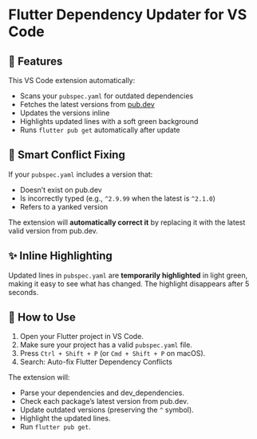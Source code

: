 # Flutter Dependency Updater for VS Code

## 🔧 Features

This VS Code extension automatically:

- Scans your `pubspec.yaml` for outdated dependencies
- Fetches the latest versions from [pub.dev](https://pub.dev)
- Updates the versions inline
- Highlights updated lines with a soft green background
- Runs `flutter pub get` automatically after update

## 🧠 Smart Conflict Fixing

If your `pubspec.yaml` includes a version that:
- Doesn’t exist on pub.dev
- Is incorrectly typed (e.g., `^2.9.99` when the latest is `^2.1.0`)
- Refers to a yanked version

The extension will **automatically correct it** by replacing it with the latest valid version from pub.dev.

## ✨ Inline Highlighting

Updated lines in `pubspec.yaml` are **temporarily highlighted** in light green, making it easy to see what has changed. The highlight disappears after 5 seconds.

## 🚀 How to Use

1. Open your Flutter project in VS Code.
2. Make sure your project has a valid `pubspec.yaml` file.
3. Press `Ctrl + Shift + P` (or `Cmd + Shift + P` on macOS).
4. Search:  Auto-fix Flutter Dependency Conflicts

The extension will:
- Parse your dependencies and dev_dependencies.
- Check each package’s latest version from pub.dev.
- Update outdated versions (preserving the `^` symbol).
- Highlight the updated lines.
- Run `flutter pub get`.
